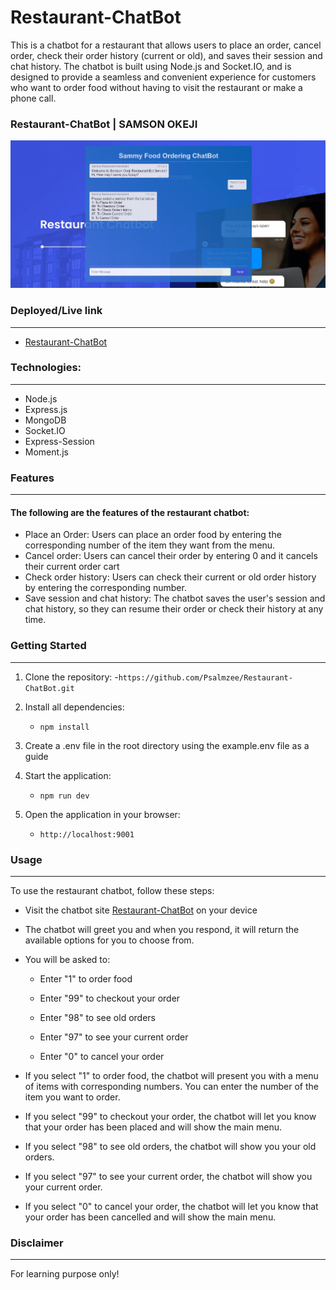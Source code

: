 # Restaurant-ChatBot


This is a chatbot for a restaurant that allows users to place an order, cancel order, check their order history (current or old), and saves their session and chat history. The chatbot is built using Node.js and Socket.IO, and is designed to provide a seamless and convenient experience for customers who want to order food without having to visit the restaurant or make a phone call.

### Restaurant-ChatBot | SAMSON OKEJI
<img src="Screenshot-landingPage.PNG"/>

### Deployed/Live link
---

-   [Restaurant-ChatBot](https://sammy-restaurant-bot.onrender.com)


### Technologies:

---

-   Node.js
-   Express.js
-   MongoDB
-   Socket.IO
-   Express-Session
-   Moment.js  

### Features

---
#### The following are the features of the restaurant chatbot:
-   Place an Order: Users can place an order food by entering the corresponding number of the item they want from the menu.
-   Cancel order: Users can cancel their order by entering 0 and it cancels their current order cart
-   Check order history: Users can check their current or old order history by entering the corresponding number.
-   Save session and chat history: The chatbot saves the user's session and chat history, so they can resume their order or check their history at any time.



### Getting Started

---

1. Clone the repository:
    -`https://github.com/Psalmzee/Restaurant-ChatBot.git`
2. Install all  dependencies:
    - `npm install`
3. Create a .env file in the root directory using the example.env file as a guide 

4. Start the application:
    - `npm run dev`
5. Open the application in your browser:
    - `http://localhost:9001`

### Usage

---

To use the restaurant chatbot, follow these steps:

-   Visit the chatbot site [Restaurant-ChatBot](https://sammy-restaurant-bot.onrender.com) on your device


-   The chatbot will greet you and when you respond, it will return the available options for you to choose from.
-   You will be asked to:
    -   Enter "1" to order food

    -   Enter "99" to checkout your order 

    -   Enter "98" to see old orders

    -   Enter "97" to see your current order

    -   Enter "0" to cancel your order
   
-  If you select "1" to order food, the chatbot will present you with a menu of items with corresponding numbers. You can enter the number of the item you want to order.
-  If you select "99" to checkout your order, the chatbot will let you know that your order has been placed and will show the main menu.
-  If you select "98" to see old orders, the chatbot will show you your old orders.
-  If you select "97" to see your current order, the chatbot will show you your current order.
-  If you select "0" to cancel your order, the chatbot will let you know that your order has been cancelled and will show the main menu.


### Disclaimer

---

For learning purpose only!

